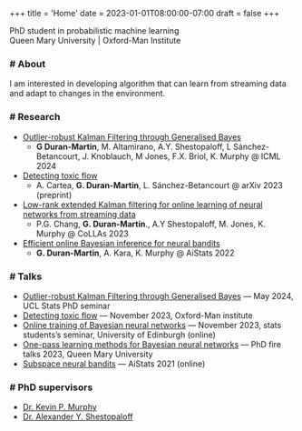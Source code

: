 +++
title = 'Home'
date = 2023-01-01T08:00:00-07:00
draft = false
+++

PhD student in probabilistic machine learning  
Queen Mary University | Oxford-Man Institute

### # About
I am interested in developing algorithm that can learn from streaming data and adapt to changes in the environment.

### # Research
- [Outlier-robust Kalman Filtering through Generalised Bayes](https://arxiv.org/abs/2405.05646)
    * **G Duran-Martin**, M. Altamirano, A.Y. Shestopaloff, L Sánchez-Betancourt, J. Knoblauch, M Jones, F.X. Briol, K. Murphy @ ICML 2024
- [Detecting toxic flow](https://arxiv.org/abs/2312.05827)
    * A. Cartea, **G. Duran-Martin**, L. Sánchez-Betancourt @ arXiv 2023 (preprint)
- [Low-rank extended Kalman filtering for online learning of neural networks from streaming data](https://proceedings.mlr.press/v232/chang23a.html)
    * P.G. Chang, **G. Duran-Martin**., A.Y Shestopaloff, M. Jones, K. Murphy @ CoLLAs 2023
- [Efficient online Bayesian inference for neural bandits](https://proceedings.mlr.press/v151/duran-martin22a.html)
    *  **G. Duran-Martin**, A. Kara, K. Murphy @ AiStats 2022

### # Talks
 - [Outlier-robust Kalman Filtering through Generalised Bayes](https://gerdm.github.io/weighted-likelihood-filter-talk/) — May 2024, UCL Stats PhD seminar
 - [Detecting toxic flow](http://gerdm.github.io/toxic-flow-talk) — November 2023, Oxford-Man institute
 - [Online training of Bayesian neural networks](https://gerdm.github.io/online-bnn-talk/) — November 2023, stats students’s seminar, University of Edinburgh (online)
 - [One-pass learning methods for Bayesian neural networks](https://gerdm.github.io/qmul-fire-talk-0323) — PhD fire talks 2023, Queen Mary University
- [Subspace neural bandits](https://probml.github.io/bandits/) — AiStats 2021 (online)

### # PhD supervisors
- [Dr. Kevin P. Murphy](https://www.cs.ubc.ca/~murphyk/)
- [Dr. Alexander Y. Shestopaloff](https://www.utstat.utoronto.ca/~alexander/)